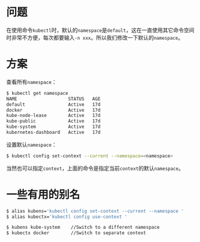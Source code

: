 # 问题

在使用命令`kubectl`时，默认的`namespace`是`default`，这在一直使用其它命令空间时非常不方便，每次都要输入`-n xxx`。所以我们修改一下默认的`namespace`。



# 方案

查看所有`namespace`：

```bash
$ kubectl get namespace
NAME                   STATUS   AGE
default                Active   17d
docker                 Active   17d
kube-node-lease        Active   17d
kube-public            Active   17d
kube-system            Active   17d
kubernetes-dashboard   Active   17d
```



设置默认`namespace`：

```bash
$ kubectl config set-context --current --namespace=<namespace>
```

当然也可以指定`context`，上面的命令是指定当前`context`的默认`namespace`。



# 一些有用的别名

```bash
$ alias kubens='kubectl config set-context --current --namespace '
$ alias kubectx='kubectl config use-context '

$ kubens kube-system    //Switch to a different namespace
$ kubectx docker        //Switch to separate context
```

